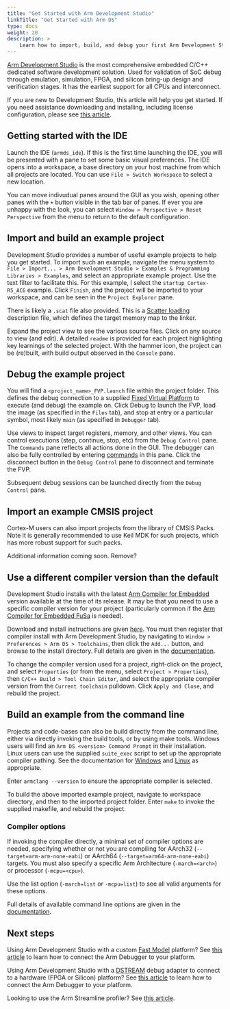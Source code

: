 ```yaml
---
title: "Get Started with Arm Development Studio"
linkTitle: "Get Started with Arm DS"
type: docs
weight: 20
description: >
    Learn how to import, build, and debug your first Arm Development Studio project
---
```

[Arm Development Studio](https://developer.arm.com/Tools%20and%20Software/Arm%20Development%20Studio) is the most comprehensive embedded C/C++ dedicated software development solution. Used for validation of SoC debug through emulation, simulation, FPGA, and silicon bring-up design and verification stages. It has the earliest support for all CPUs and interconnect.

If you are new to Development Studio, this article will help you get started. If you need assistance downloading and installing, including license configuration, please see [this article](/successkits/install).

## Getting started with the IDE

Launch the IDE (`armds_ide`). If this is the first time launching the IDE, you will be presented with a pane to set some basic visual preferences. The IDE opens into a workspace, a base directory on your host machine from which all projects are located. You can use `File > Switch Workspace` to select a new location.

You can move indivudual panes around the GUI as you wish, opening other panes with the `+` button visible in the tab bar of panes. If ever you are unhappy with the look, you can select `Window > Perspective > Reset Perspective` from the menu to return to the default configuration. 

## Import and build an example project

Development Studio provides a number of useful example projects to help you get started. To import such an example, navigate the menu system to `File > Import... > Arm Development Studio > Examples & Programming Libraries > Examples`, and select an appropriate example project. Use the text filter to facilitate this. For this example, I select the `startup_Cortex-R5_AC6` example. Click `Finish`, and the project will be imported to your workspace, and can be seen in the `Project Explorer` pane.

There is likely a `.scat` file also provided. This is a [Scatter loading](https://developer.arm.com/documentation/101754/latest/armlink-Reference/Scatter-loading-Features/The-scatter-loading-mechanism/Overview-of-scatter-loading) description file, which defines the target memory map to the linker.

Expand the project view to see the various source files. Click on any source to view (and edit). A detailed `readme` is provided for each project highlighting key learnings of the selected project. With the hammer icon, the project can be (re)built, with build output observed in the `Console` pane.

## Debug the example project

You will find a `<project_name>_FVP.launch` file within the project folder. This defines the debug connection to a supplied [Fixed Virtual Platform](https://developer.arm.com/Tools%20and%20Software/Fixed%20Virtual%20Platforms) to execute (and debug) the example on. Click Debug to launch the FVP, load the image (as specified in the `Files` tab), and stop at entry or a particular symbol, most likely `main` (as specified in `Debugger` tab).

Use views to inspect target registers, memory, and other views. You can control executions (step, continue, stop, etc) from the `Debug Control` pane. The `Commands` pane reflects all actions done in the GUI. The debugger can also be fully controlled by entering [commands](https://developer.arm.com/documentation/101471) in this pane. Click the disconnect button in the `Debug Control` pane to disconnect and terminate the FVP.

Subsequent debug sessions can be launched directly from the `Debug Control` pane.

## Import an example CMSIS project

Cortex-M users can also import projects from the library of CMSIS Packs. Note it is generally recommended to use Keil MDK for such projects, which has more robust support for such packs.

Additional information coming soon. Remove?

## Use a different compiler version than the default

Development Studio installs with the latest [Arm Compiler for Embedded](https://developer.arm.com/Tools%20and%20Software/Arm%20Compiler%20for%20Embedded) version available at the time of its release. It may be that you need to use a specific compiler version for your project (particularly common if the [Arm Compiler for Embedded FuSa](https://developer.arm.com/Tools%20and%20Software/Arm%20Compiler%20for%20Embedded%20FuSa) is needed).

Download and install instructions are given [here](/compilers/install_armclang). You must then register that compiler install with Arm Development Studio, by navigating to `Window > Preferences > Arm DS > Toolchains`, then click the `Add...` button, and browse to the install directory. Full details are given in the [documentation](https://developer.arm.com/documentation/101469/latest/Installing-and-configuring-Arm-Development-Studio/Register-a-compiler-toolchain).

To change the compiler version used for a project, right-click on the project, and select `Properties` (or from the menu, select `Project > Properties`), then `C/C++ Build > Tool Chain Editor`, and select the appropriate compiler version from the `Current toolchain` pulldown. Click `Apply and Close`, and rebuild the project.

## Build an example from the command line

Projects and code-bases can also be build directly from the command line, either via directly invoking the build tools, or by using make tools. Windows users will find an `Arm DS <version> Command Prompt` in their installation. Linux users can use the supplied `suite_exec` script to set up the appropriate compiler pathing. See the documentation for [Windows](https://developer.arm.com/documentation/101469/latest/Installing-and-configuring-Arm-Development-Studio/Register-a-compiler-toolchain/Configure-a-compiler-toolchain-for-the-Arm-DS-command-prompt/Configure-a-compiler-toolchain-for-the-Arm-DS-command-prompt-on-Windows) and [Linux](https://developer.arm.com/documentation/101469/latest/Installing-and-configuring-Arm-Development-Studio/Register-a-compiler-toolchain/Configure-a-compiler-toolchain-for-the-Arm-DS-command-prompt/Configure-a-compiler-toolchain-for-the-Arm-DS-command-prompt-on-Linux) as appropriate.

Enter `armclang --version` to ensure the appropriate compiler is selected.

To build the above imported example project, navigate to workspace directory, and then to the imported project folder. Enter `make` to invoke the supplied makefile, and rebuild the project.

### Compiler options

If invoking the compiler directly, a minimal set of compiler options are needed, specifying whether or not you are compiling for AArch32 (`--target=arm-arm-none-eabi`) or AArch64 (`--target=arm64-arm-none-eabi`) targets. You must also specify a specific Arm Architecture (`-march=<arch>`) or processor (`-mcpu=<cpu>`).

Use the list option (`-march=list` or `-mcpu=list`) to see all valid arguments for these options.

Full details of available command line options are given in the [documentation](https://developer.arm.com/documentation/101754).

## Next steps

Using Arm Development Studio with a custom [Fast Model](https://developer.arm.com/Tools%20and%20Software/Fast%20Models) platform? See [this article](/getstarted/ds_fm) to learn how to connect the Arm Debugger to your platform.

Using Arm Development Studio with a [DSTREAM](https://developer.arm.com/Tools%20and%20Software/DSTREAM-ST#Editions) debug adapter to connect to a hardware (FPGA or Silicon) platform? See [this article](/getstarted/dstream) to learn how to connect the Arm Debugger to your platform.

Looking to use the Arm Streamline profiler? See [this article](/getstarted/streamline).